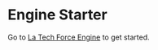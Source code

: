 # Engine Starter

Go to [La Tech Force Engine](https://github.com/latechforce/engine/blob/main/README.md) to get started.